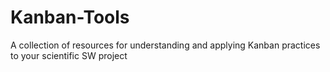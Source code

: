 # Kanban-Tools
A collection of resources for understanding and applying Kanban practices to your scientific SW project
